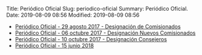 Title: Periódico Oficial
Slug: periodico-oficial
Summary: Periódico Oficial.
Date: 2019-08-09 08:56
Modified: 2019-08-09 08:56


* [Periódico Oficial - 29 agosto 2017 - Designación de Comisionados](2017-08-29-designacion-de-comisionados.pdf)
* [Periódico Oficial - 06 octubre 2017 - Designación Nuevos Comisionados](2017-10-06-designacion-nuevos-comisionados.pdf)
* [Periódico Oficial - 10 octubre 2017 - Designación Consejeros](2017-10-10-designacion-de-consejeros.pdf)
* [Periódico Oficial - 15 junio 2018](2018-06-15-integracion.pdf)
